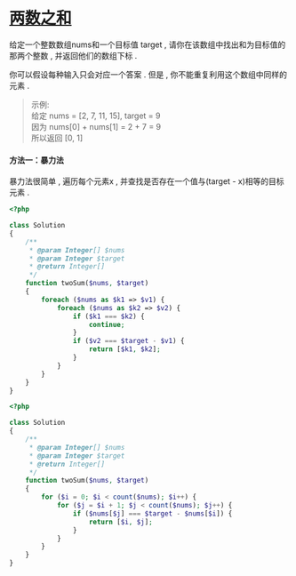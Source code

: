 # [两数之和](https://leetcode-cn.com/problems/two-sum/)

给定一个整数数组nums和一个目标值 target , 请你在该数组中找出和为目标值的那两个整数 , 并返回他们的数组下标 .

你可以假设每种输入只会对应一个答案 . 但是 , 你不能重复利用这个数组中同样的元素 .

> 示例:  
> 给定 nums = \[2, 7, 11, 15\], target = 9  
> 因为 nums\[0\] + nums\[1\] = 2 + 7 = 9  
> 所以返回 \[0, 1\]

#### 方法一：暴力法

暴力法很简单 , 遍历每个元素x , 并查找是否存在一个值与\(target - x\)相等的目标元素 .

```php
<?php

class Solution
{
    /**
     * @param Integer[] $nums
     * @param Integer $target
     * @return Integer[]
     */
    function twoSum($nums, $target)
    {
        foreach ($nums as $k1 => $v1) {
            foreach ($nums as $k2 => $v2) {
                if ($k1 === $k2) {
                    continue;
                }
                if ($v2 === $target - $v1) {
                    return [$k1, $k2];
                }
            }
        }
    }
}
```

```php
<?php

class Solution
{
    /**
     * @param Integer[] $nums
     * @param Integer $target
     * @return Integer[]
     */
    function twoSum($nums, $target)
    {
        for ($i = 0; $i < count($nums); $i++) {
            for ($j = $i + 1; $j < count($nums); $j++) {
                if ($nums[$j] === $target - $nums[$i]) {
                    return [$i, $j];
                }
            }
        }
    }
}
```



